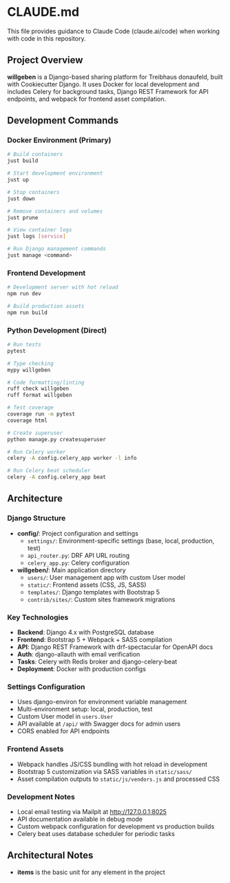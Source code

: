 # CLAUDE.md

This file provides guidance to Claude Code (claude.ai/code) when working with code in this repository.

## Project Overview

**willgeben** is a Django-based sharing platform for Treibhaus donaufeld, built with Cookiecutter Django. It uses Docker for local development and includes Celery for background tasks, Django REST Framework for API endpoints, and webpack for frontend asset compilation.

## Development Commands

### Docker Environment (Primary)
```bash
# Build containers
just build

# Start development environment  
just up

# Stop containers
just down

# Remove containers and volumes
just prune

# View container logs
just logs [service]

# Run Django management commands
just manage <command>
```

### Frontend Development
```bash
# Development server with hot reload
npm run dev

# Build production assets
npm run build
```

### Python Development (Direct)
```bash
# Run tests
pytest

# Type checking
mypy willgeben

# Code formatting/linting
ruff check willgeben
ruff format willgeben

# Test coverage
coverage run -m pytest
coverage html

# Create superuser
python manage.py createsuperuser

# Run Celery worker
celery -A config.celery_app worker -l info

# Run Celery beat scheduler
celery -A config.celery_app beat
```

## Architecture

### Django Structure
- **config/**: Project configuration and settings
  - `settings/`: Environment-specific settings (base, local, production, test)
  - `api_router.py`: DRF API URL routing
  - `celery_app.py`: Celery configuration
- **willgeben/**: Main application directory
  - `users/`: User management app with custom User model
  - `static/`: Frontend assets (CSS, JS, SASS)
  - `templates/`: Django templates with Bootstrap 5
  - `contrib/sites/`: Custom sites framework migrations

### Key Technologies
- **Backend**: Django 4.x with PostgreSQL database
- **Frontend**: Bootstrap 5 + Webpack + SASS compilation
- **API**: Django REST Framework with drf-spectacular for OpenAPI docs
- **Auth**: django-allauth with email verification
- **Tasks**: Celery with Redis broker and django-celery-beat
- **Deployment**: Docker with production configs

### Settings Configuration
- Uses django-environ for environment variable management
- Multi-environment setup: local, production, test
- Custom User model in `users.User`
- API available at `/api/` with Swagger docs for admin users
- CORS enabled for API endpoints

### Frontend Assets
- Webpack handles JS/CSS bundling with hot reload in development
- Bootstrap 5 customization via SASS variables in `static/sass/`
- Asset compilation outputs to `static/js/vendors.js` and processed CSS

### Development Notes
- Local email testing via Mailpit at http://127.0.0.1:8025
- API documentation available in debug mode
- Custom webpack configuration for development vs production builds
- Celery beat uses database scheduler for periodic tasks

## Architectural Notes
- **items** is the basic unit for any element in the project